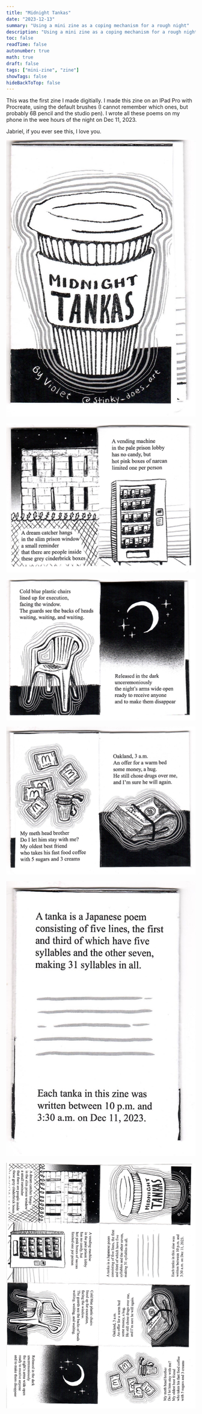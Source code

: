 ```yaml
---
title: "Midnight Tankas"
date: "2023-12-13"
summary: "Using a mini zine as a coping mechanism for a rough night"
description: "Using a mini zine as a coping mechanism for a rough night"
toc: false
readTime: false
autonumber: true
math: true
draft: false
tags: ["mini-zine", "zine"]
showTags: false
hideBackToTop: false
---
```


This was the first zine I made digitially. I made this zine on an IPad Pro with Procreate, using the default brushes (I cannot remember which ones, but probably 6B pencil and the studio pen). I wrote all these poems on my phone in the wee hours of the night on Dec 11, 2023. 

Jabriel, if you ever see this, I love you.

![Title page for Midnight Tankas](midnight-tankas-1.jpg#small)

![First 2 poems](midnight-tankas-2.jpg#small)

![Second 2 poems](midnight-tankas-3.jpg#small)

![Third 2 poems](midnight-tankas-4.jpg#small)

![Explanation of what a tanka is](midnight-tankas-5.jpg#small)

![The scan of the full zine](midnight-tankas-full-zine.jpg#small)


